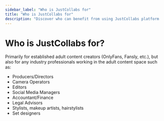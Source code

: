 ```yaml
---
sidebar_label: "Who is JustCollabs for"
title: "Who is JustCollabs for"
description: "Discover who can benefit from using JustCollabs platform."
---
```


# Who is JustCollabs for?

Primarily for established adult content creators (OnlyFans, Fansly, etc.), but also for any industry professionals working in the adult content space such as:

- Producers/Directors
- Camera Operators
- Editors
- Social Media Managers
- Accountant/Finance
- Legal Advisors
- Stylists, makeup artists, hairstylists
- Set designers 